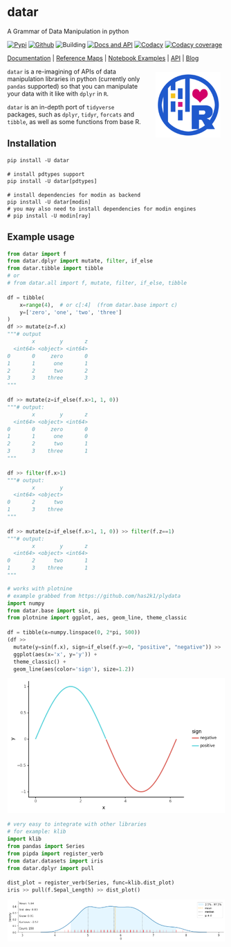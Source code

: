 # datar

A Grammar of Data Manipulation in python

<!-- badges -->
[![Pypi][6]][7] [![Github][8]][9] ![Building][10] [![Docs and API][11]][5] [![Codacy][12]][13] [![Codacy coverage][14]][13]

[Documentation][5] | [Reference Maps][15] | [Notebook Examples][16] | [API][17] | [Blog][18]

<img width="30%" style="margin: 10px 10px 10px 30px" align="right" src="logo.png">

`datar` is a re-imagining of APIs of data manipulation libraries in python (currently only `pandas` supported) so that you can manipulate your data with it like with `dplyr` in `R`.

`datar` is an in-depth port of `tidyverse` packages, such as `dplyr`, `tidyr`, `forcats` and `tibble`, as well as some functions from base R.

## Installation

```shell
pip install -U datar

# install pdtypes support
pip install -U datar[pdtypes]

# install dependencies for modin as backend
pip install -U datar[modin]
# you may also need to install dependencies for modin engines
# pip install -U modin[ray]
```

## Example usage

```python
from datar import f
from datar.dplyr import mutate, filter, if_else
from datar.tibble import tibble
# or
# from datar.all import f, mutate, filter, if_else, tibble

df = tibble(
    x=range(4),  # or c[:4]  (from datar.base import c)
    y=['zero', 'one', 'two', 'three']
)
df >> mutate(z=f.x)
"""# output
        x        y       z
  <int64> <object> <int64>
0       0     zero       0
1       1      one       1
2       2      two       2
3       3    three       3
"""

df >> mutate(z=if_else(f.x>1, 1, 0))
"""# output:
        x        y       z
  <int64> <object> <int64>
0       0     zero       0
1       1      one       0
2       2      two       1
3       3    three       1
"""

df >> filter(f.x>1)
"""# output:
        x        y
  <int64> <object>
0       2      two
1       3    three
"""

df >> mutate(z=if_else(f.x>1, 1, 0)) >> filter(f.z==1)
"""# output:
        x        y       z
  <int64> <object> <int64>
0       2      two       1
1       3    three       1
"""
```

```python
# works with plotnine
# example grabbed from https://github.com/has2k1/plydata
import numpy
from datar.base import sin, pi
from plotnine import ggplot, aes, geom_line, theme_classic

df = tibble(x=numpy.linspace(0, 2*pi, 500))
(df >>
  mutate(y=sin(f.x), sign=if_else(f.y>=0, "positive", "negative")) >>
  ggplot(aes(x='x', y='y')) +
  theme_classic() +
  geom_line(aes(color='sign'), size=1.2))
```

![example](./example.png)

```python
# very easy to integrate with other libraries
# for example: klib
import klib
from pandas import Series
from pipda import register_verb
from datar.datasets import iris
from datar.dplyr import pull

dist_plot = register_verb(Series, func=klib.dist_plot)
iris >> pull(f.Sepal_Length) >> dist_plot()
```

![example](./example2.png)


[1]: https://tidyr.tidyverse.org/index.html
[2]: https://dplyr.tidyverse.org/index.html
[3]: https://github.com/pwwang/pipda
[4]: https://tibble.tidyverse.org/index.html
[5]: https://pwwang.github.io/datar/
[6]: https://img.shields.io/pypi/v/datar?style=flat-square
[7]: https://pypi.org/project/datar/
[8]: https://img.shields.io/github/v/tag/pwwang/datar?style=flat-square
[9]: https://github.com/pwwang/datar
[10]: https://img.shields.io/github/workflow/status/pwwang/datar/Build%20and%20Deploy?style=flat-square
[11]: https://img.shields.io/github/workflow/status/pwwang/datar/Build%20Docs?label=Docs&style=flat-square
[12]: https://img.shields.io/codacy/grade/3d9bdff4d7a34bdfb9cd9e254184cb35?style=flat-square
[13]: https://app.codacy.com/gh/pwwang/datar
[14]: https://img.shields.io/codacy/coverage/3d9bdff4d7a34bdfb9cd9e254184cb35?style=flat-square
[15]: https://pwwang.github.io/datar/reference-maps/ALL/
[16]: https://pwwang.github.io/datar/notebooks/across/
[17]: https://pwwang.github.io/datar/api/datar/
[18]: https://pwwang.github.io/datar-blog
[19]: https://github.com/pwwang/datar-cli
